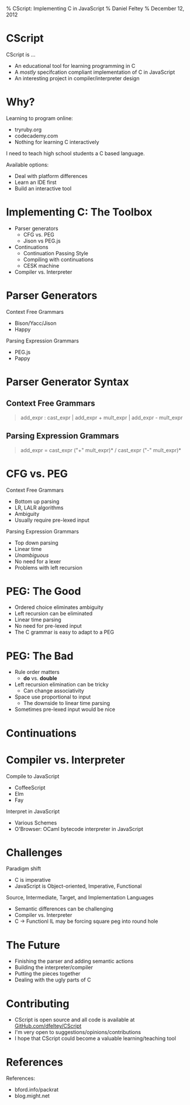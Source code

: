 % CScript: Implementing C in JavaScript
% Daniel Feltey
% December 12, 2012

# CScript

CScript is ...

- An educational tool for learning programming in C
- A *mostly* specifcation compliant implementation of C in JavaScript
- An interesting project in compiler/interpreter design


# Why?

Learning to program online:

- tryruby.org
- codecademy.com
- Nothing for learning C interactively

I need to teach high school students a C based language. 

Available options:

- Deal with platform differences
- Learn an IDE first
- Build an interactive tool

# Implementing C: The Toolbox

- Parser generators
    - CFG vs. PEG
    - Jison vs PEG.js
- Continuations
    - Continuation Passing Style
    - Compiling with continuations
    - CESK machine
- Compiler vs. Interpreter 

# Parser Generators

Context Free Grammars

- Bison/Yacc/Jison
- Happy

Parsing Expression Grammars

- PEG.js
- Pappy

# Parser Generator Syntax

Context Free Grammars
-
> add_expr 
>    : cast_expr
>    | add_expr + mult_expr
>    | add_expr - mult_expr

Parsing Expression Grammars
-
> add_expr
>    = cast_expr ("+" mult_expr)*
>    / cast_expr ("-" mult_expr)*


# CFG vs. PEG

Context Free Grammars

- Bottom up parsing
- LR, LALR algorithms
- Ambiguity
- Usually require pre-lexed input

Parsing Expression Grammars

- Top down parsing
- Linear time
- _Unambiguous_ 
- No need for a lexer
- Problems with left recursion

# PEG: The Good 

- Ordered choice eliminates ambiguity
- Left recursion can be eliminated
- Linear time parsing
- No need for pre-lexed input
- The C grammar is easy to adapt to a PEG

# PEG: The Bad

- Rule order matters
    - __do__ vs. __double__
- Left recursion elimination can be tricky
    - Can change associativity
- Space use proportional to input
    - The downside to linear time parsing
- Sometimes pre-lexed input would be nice



# Continuations

# Compiler vs. Interpreter

Compile to JavaScript

- CoffeeScript
- Elm
- Fay

Interpret in JavaScript

- Various Schemes
- O'Browser: OCaml bytecode interpreter in JavaScript


# Challenges

Paradigm shift

- C is imperative
- JavaScript is Object-oriented, Imperative, Functional

Source, Intermediate, Target, and Implementation Languages

- Semantic differences can be challenging
- Compiler vs. Interpreter
- C -> Functionl IL may be forcing square peg into round hole



# The Future

- Finishing the parser and adding semantic actions
- Building the interpreter/compiler
- Putting the pieces together
- Dealing with the ugly parts of C

# Contributing

[GH]: https://github.com/dfeltey/CScript "GitHub.com/dfeltey/CScript"

- CScript is open source and all code is available at [GitHub.com/dfeltey/CScript][GH]
- I'm very open to suggestions/opinions/contributions
- I hope that CScript could become a valuable learning/teaching tool


# References

References:

- bford.info/packrat
- blog.might.net










